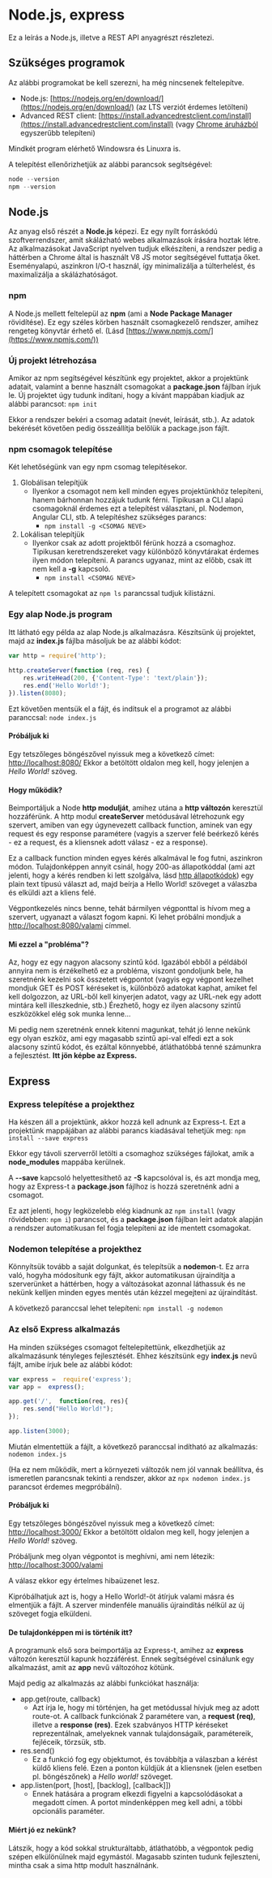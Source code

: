
# Node.js, express

Ez a leírás a Node.js, illetve a REST API anyagrészt részletezi.

## Szükséges programok
Az alábbi programokat be kell szerezni, ha még nincsenek feltelepítve.

- Node.js: [https://nodejs.org/en/download/](https://nodejs.org/en/download/) (az LTS verziót érdemes letölteni)
- Advanced REST client: [https://install.advancedrestclient.com/install](https://install.advancedrestclient.com/install) (vagy [Chrome áruházból](https://chrome.google.com/webstore/detail/advanced-rest-client/hgmloofddffdnphfgcellkdfbfbjeloo) egyszerűbb telepíteni)

Mindkét program elérhető Windowsra és Linuxra is.

A telepítést ellenőrizhetjük az alábbi parancsok segítségével:
```powershell
node --version
npm --version
```

## Node.js

Az anyag első részét a **Node.js** képezi. Ez egy nyílt forráskódú szoftverrendszer, amit skálázható webes alkalmazások írására hoztak létre. Az alkalmazásokat JavaScript nyelven tudjuk elkészíteni, a rendszer pedig a háttérben a Chrome által is használt V8 JS motor segítségével futtatja őket. Eseményalapú, aszinkron I/O-t használ, így minimalizálja a túlterhelést, és maximalizálja a skálázhatóságot. 

### npm
A Node.js mellett feltelepül az **npm** (ami a **Node Package Manager** rövidítése). Ez egy széles körben használt csomagkezelő rendszer, amihez rengeteg könyvtár érhető el. (Lásd [https://www.npmjs.com/](https://www.npmjs.com/))

### Új projekt létrehozása
Amikor az npm segítségével készítünk egy projektet, akkor a projektünk adatait, valamint a benne használt csomagokat a **package.json** fájlban írjuk le. Új projektet úgy tudunk indítani, hogy a kívánt mappában kiadjuk az alábbi parancsot:
`npm init`

Ekkor a rendszer bekéri a csomag adatait (nevét, leírását, stb.). Az adatok bekérését követően pedig összeállítja belőlük a package.json fájlt.

### npm csomagok telepítése
Két lehetőségünk van egy npm csomag telepítésekor.

1. Globálisan telepítjük
	- Ilyenkor a csomagot nem kell minden egyes projektünkhöz telepíteni, hanem bárhonnan hozzájuk tudunk férni. Tipikusan a CLI alapú csomagoknál érdemes ezt a telepítést választani, pl. Nodemon, Angular CLI, stb. A telepítéshez szükséges parancs:
		- `npm install -g <CSOMAG NEVE>` 
2. Lokálisan telepítjük
	- Ilyenkor csak az adott projektből férünk hozzá a csomaghoz. Tipikusan keretrendszereket vagy különböző könyvtárakat érdemes ilyen módon telepíteni. A parancs ugyanaz, mint az előbb, csak itt nem kell a **-g** kapcsoló. 
		- `npm install <CSOMAG NEVE>` 

A telepített csomagokat az `npm ls` parancssal tudjuk kilistázni.

### Egy alap Node.js program
Itt látható egy példa az alap Node.js alkalmazásra. Készítsünk új projektet, majd az **index.js** fájlba másoljuk be az alábbi kódot:

```javascript
var http = require('http');  
  
http.createServer(function (req, res) {  
	res.writeHead(200, {'Content-Type': 'text/plain'});  
	res.end('Hello World!');  
}).listen(8080);
```

Ezt követően mentsük el a fájt, és indítsuk el a programot az alábbi paranccsal:
`node index.js`

#### Próbáljuk ki
Egy tetszőleges böngészővel nyissuk meg a következő címet: [http://localhost:8080/](http://localhost:8080/)
Ekkor a betöltött oldalon meg kell, hogy jelenjen a *Hello World!* szöveg.

#### Hogy működik?
Beimportáljuk a Node **http modulját**, amihez utána a **http változón** keresztül hozzáférünk. A http modul **createServer** metódusával létrehozunk egy szervert, amiben van egy úgynevezett callback function, aminek van egy request és egy response paramétere (vagyis a szerver felé beérkező kérés - ez a request, és a kliensnek adott válasz - ez a response). 

Ez a callback function minden egyes kérés alkalmával le fog futni, aszinkron módon. Tulajdonképpen annyit csinál, hogy 200-as állapotkóddal (ami azt jelenti, hogy a kérés rendben ki lett szolgálva, lásd [http állapotkódok](https://en.wikipedia.org/wiki/List_of_HTTP_status_codes)) egy plain text típusú választ ad, majd beírja a Hello World! szöveget a válaszba és elküldi azt a kliens felé.

Végpontkezelés nincs benne, tehát bármilyen végponttal is hívom meg a szervert, ugyanazt a választ fogom kapni. Ki lehet próbálni mondjuk a [http://localhost:8080/valami](http://localhost:8080/valami) címmel.

#### Mi ezzel a "probléma"?
Az, hogy ez egy nagyon alacsony szintű kód. Igazából ebből a példából annyira nem is érzékelhető ez a probléma, viszont gondoljunk bele, ha szeretnénk kezelni sok összetett végpontot (vagyis egy végpont kezelhet mondjuk GET és POST kéréseket is, különböző adatokat kaphat, amiket fel kell dolgozzon, az URL-ből kell kinyerjen adatot, vagy az URL-nek egy adott mintára kell illeszkednie, stb.) Érezhető, hogy ez ilyen alacsony szintű eszközökkel elég sok munka lenne...

Mi pedig nem szeretnénk ennek kitenni magunkat, tehát jó lenne nekünk egy olyan eszköz, ami egy magasabb szintű api-val elfedi ezt a sok alacsony szintű kódot, és ezáltal könnyebbé, átláthatóbbá tenné számunkra a fejlesztést. **Itt jön képbe az Express.**

## Express

### Express telepítése a projekthez
Ha készen áll a projektünk, akkor hozzá kell adnunk az Express-t. Ezt a projektünk mappájában az alábbi parancs kiadásával tehetjük meg:
`npm install --save express`

Ekkor egy távoli szerverről letölti a csomaghoz szükséges fájlokat, amik a **node_modules** mappába kerülnek. 

A **--save** kapcsoló helyettesíthető az **-S** kapcsolóval is, és azt mondja meg, hogy az Express-t a **package.json** fájlhoz is hozzá szeretnénk adni a csomagot. 

Ez azt jelenti, hogy legközelebb elég kiadnunk az `npm install` (vagy rövidebben: `npm i`) parancsot, és a **package.json** fájlban leírt adatok alapján a rendszer automatikusan fel fogja telepíteni az ide mentett csomagokat.

### Nodemon telepítése a projekthez
Könnyítsük tovább a saját dolgunkat, és telepítsük a **nodemon**-t. Ez arra való, hogyha módosítunk egy fájlt, akkor automatikusan újraindítja a szerverünket a háttérben, hogy a változásokat azonnal láthassuk és ne nekünk kelljen minden egyes mentés után kézzel megejteni az újraindítást.

A következő paranccsal lehet telepíteni:
`npm install -g nodemon`

### Az első Express alkalmazás
Ha minden szükséges csomagot feltelepítettünk, elkezdhetjük az alkalmazásunk tényleges fejlesztését. Ehhez készítsünk egy **index.js** nevű fájlt, amibe írjuk bele az alábbi kódot:

```javascript
var express =  require('express');
var app =  express();

app.get('/',  function(req, res){
	res.send("Hello World!");
});

app.listen(3000);
```

Miután elmentettük a fájlt, a következő paranccsal indítható az alkalmazás:
`nodemon index.js`

(Ha ez nem működik, mert a környezeti változók nem jól vannak beállítva, és ismeretlen parancsnak tekinti a rendszer, akkor az `npx nodemon index.js` parancsot érdemes megpróbálni).

#### Próbáljuk ki
Egy tetszőleges böngészővel nyissuk meg a következő címet: [http://localhost:3000/](http://localhost:3000/)
Ekkor a betöltött oldalon meg kell, hogy jelenjen a *Hello World!* szöveg.

Próbáljunk meg olyan végpontot is meghívni, ami nem létezik:
[http://localhost:3000/valami](http://localhost:3000/valami)

A válasz ekkor egy értelmes hibaüzenet lesz.

Kipróbálhatjuk azt is, hogy a Hello World!-öt átírjuk valami másra és elmentjük a fájlt. A szerver mindenféle manuális újraindítás nélkül az új szöveget fogja elküldeni.

#### De tulajdonképpen mi is történik itt?
A programunk első sora beimportálja az Express-t, amihez az **express** változón keresztül kapunk hozzáférést. Ennek segítségével csinálunk egy alkalmazást, amit az **app** nevű változóhoz kötünk.

Majd pedig az alkalmazás az alábbi funkciókat használja:

- app.get(route, callback)
  - Azt írja le, hogy mi történjen, ha get metódussal hívjuk meg az adott route-ot. A callback funkciónak 2 paramétere van, a **request (req)**, illetve a **response (res)**. Ezek szabványos HTTP kéréseket reprezentálnak, amelyeknek vannak tulajdonságaik, paramétereik, fejléceik, törzsük, stb.
- res.send()
    - Ez a funkció fog egy objektumot, és továbbítja a válaszban a kérést küldő kliens felé. Ezen a ponton küldjük át a kliensnek (jelen esetben pl. böngészőnek) a *Hello world!* szöveget.
- app.listen(port, [host], [backlog], [callback]])
    - Ennek hatására a program elkezdi figyelni a kapcsolódásokat a megadott címen. A portot mindenképpen meg kell adni, a többi opcionális paraméter.

#### Miért jó ez nekünk?
Látszik, hogy a kód sokkal strukturáltabb, átláthatóbb, a végpontok pedig szépen elkülönülnek majd egymástól. Magasabb szinten tudunk fejleszteni, mintha csak a sima http modult használnánk.

